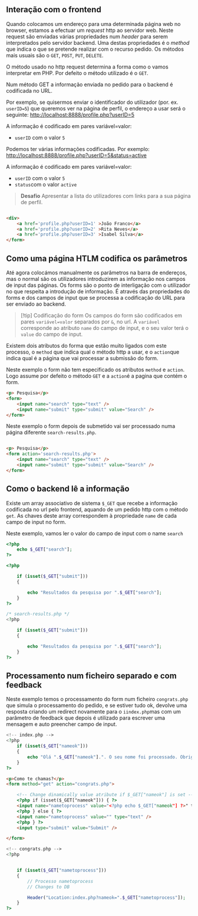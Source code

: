 
## Interação com o frontend

Quando colocamos um endereço para uma determinada página web no browser, estamos a efectuar um *request* http ao servidor web. Neste request são enviadas várias propriedades num *header* para serem interpretados pelo servidor backend. Uma destas propriedades é o *method* que indica o que se pretende realizar com o recurso pedido. Os métodos mais usuais são o `GET`, `POST`, `PUT`, `DELETE`.

O método usado no http request determina a forma como o vamos interpretar em PHP. Por defeito o método utilizado é o `GET`.

Num método GET a informação enviada no pedido para o backend é codificada no URL.

Por exemplo, se quisermos enviar o identificador do utilizador (por. ex. `userID=5`) que queremos ver na página de perfil, o endereço a usar será o seguinte:
<http://localhost:8888/profile.php?userID=5>

A informação é codificado em pares variável=valor: 
- `userID` com o valor `5`

Podemos ter várias informações codificadas. Por exemplo:
<http://localhost:8888/profile.php?userID=5&status=active>

A informação é codificado em pares variável=valor: 
- `userID` com o valor `5`
- `status`com o valor `active`

> **Desafio**
> Apresentar a lista do utilizadores com links para a sua página de perfil.


```html

<div>
	<a href='profile.php?userID=1' >João Franco</a>
	<a href='profile.php?userID=2' >Rita Neves</a>
	<a href='profile.php?userID=3' >Isabel Silva</a>
</form>

```


## Como uma página HTLM codifica os parâmetros

Até agora colocámos manualmente os parâmetros na barra de endereços, mas o normal são os utilizadores introduzirem as informação nos campos de input das páginas.
Os forms são o ponto de interligação com o utilizador no que respeita a introdução de informação. É através das propriedades do forms e dos campos de input que se processa a codificação do URL para ser enviado ao backend.

>[!tip] Codificação do form
>Os campos do form são codificados em pares `variável=valor` separados por `&`, no url. A `variável` corresponde ao atributo `name` do campo de input, e o seu valor terá o `value` do campo de input.

Existem dois atributos do forma que estão muito ligados com este processo, o `method` que indica qual o método http a usar, e o `action`que indica qual é a página que vai processar a submissão do form.

Neste exemplo o form não tem especificado os atributos `method` e `action`. Logo assume por defeito o método `GET` e a `action`é a pagina que contém o form.
```html
<p> Pesquisa</p>
<form>
	<input name="search" type="text" />
	<input name="submit" type="submit" value="Search" />
</form>
```

Neste exemplo o form depois de submetido vai ser processado numa página diferente `search-results.php`.
```html

<p> Pesquisa</p>
<form action='search-results.php'>
	<input name="search" type="text" />
	<input name="submit" type="submit" value="Search" />
</form>
```

## Como o backend lê a informação

Existe um array associativo de sistema `$_GET` que recebe a informação codificada no url pelo frontend, aquando de um pedido http com o método `get`.
As chaves deste array correspondem à propriedade `name` de cada  campo de input no form.

Neste exemplo, vamos ler o valor do campo de input com o name `search`
```php
<?php 
	echo $_GET["search"];
?>
```


```php
<?php 

	if (isset($_GET["submit"]))
	{

		echo "Resultados da pesquisa por ".$_GET["search"];
	}
?>
```


```php
/* search-results.php */
<?php 

	if (isset($_GET["submit"]))
	{

		echo "Resultados da pesquisa por ".$_GET["search"];
	}
?>
```



## Processamento num ficheiro separado e com feedback

Neste exemplo temos o processamento do form num ficheiro `congrats.php` que simula o processamento do pedido, e se estiver tudo ok, devolve uma resposta criando um redirect novamente para o `iindex.php`mas com um parâmetro de feedback que depois é utilizado para escrever uma mensagem e auto preencher campo de input. 
```php
<!-- index.php -->
<?php 
	if (isset($_GET["nameok"]))
	{
		echo "Olá ".$_GET["nameok"].". O seu nome foi processado. Obrigado.";
	}
?>
```
```html
<p>Como te chamas?</p>
<form method="get" action="congrats.php">

	<!-- Change dinamically value atribute if $_GET["nameok"] is set -->
	<?php if (isset($_GET["nameok"])) { ?>
	<input name="nametoprocess" value="<?php echo $_GET["nameok"] ?>" type="text" />
	<?php } else { ?>
	<input name="nametoprocess" value="" type="text" />
	<?php } ?>
	<input type="submit" value="Submit" />

</form>
```

```php
<!-- congrats.php -->
<?php 


	if (isset($_GET["nametoprocess"]))
	{
		// Processo nametoprocess
		// Changes to DB

		Header("Location:index.php?nameok=".$_GET["nametoprocess"]);
	}
?>
```



